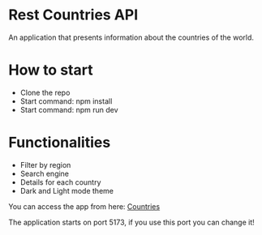 # Rest Countries API

An application that presents information about the countries of the world.

# How to start
- Clone the repo
- Start command: npm install
- Start command: npm run dev

# Functionalities
- Filter by region
- Search engine
- Details for each country
- Dark and Light mode theme

You can access the app from here: [Countries](https://rest-countries-api-stn.onrender.com/)


The application starts on port 5173, if you use this port you can change it!
